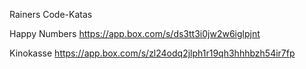 Rainers Code-Katas


Happy Numbers
https://app.box.com/s/ds3tt3i0jw2w6iglpjnt


Kinokasse
https://app.box.com/s/zl24odq2jlph1r19qh3hhhbzh54ir7fp
